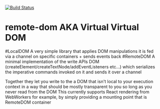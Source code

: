 [![Build Status](https://travis-ci.org/wix/remote-dom.svg?branch=master)](https://travis-ci.org/wix/remote-dom)

# remote-dom AKA Virtual Virtual DOM

#LocalDOM
A very simple library that applies DOM manipulations it is fed via a channel on specific containers + sends events back
#RemoteDOM
A minimal implementation of the write APIs DOM (createElement/createTextNode/addEventListeners etc...) which serializes the imperative commands invoked on it and sends it over a channel

Together they let you write to the a DOM that isn't local to your execution context in a way that should be mostly transparent to you so long as you never read from the DOM
This currently supports React rendering from WebWorkers for example, by simply providing a mounting point that is RemoteDOM container

